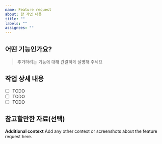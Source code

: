 ```yaml
---
name: Feature request
about: 할 작업 내용
title: ""
labels: ""
assignees: ""
---
```


## 어떤 기능인가요?

> 추가하려는 기능에 대해 간결하게 설명해 주세요

## 작업 상세 내용

- [ ] TODO
- [ ] TODO
- [ ] TODO

## 참고할만한 자료(선택)

**Additional context**
Add any other context or screenshots about the feature request here.
